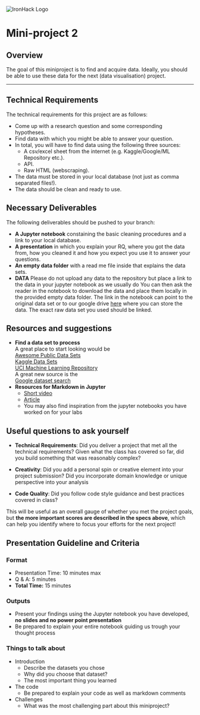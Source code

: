 ![IronHack Logo](https://s3-eu-west-1.amazonaws.com/ih-materials/uploads/upload_d5c5793015fec3be28a63c4fa3dd4d55.png)

# Mini-project 2

## Overview

The goal of this miniproject is to find and acquire data. Ideally, you should be able to use these data for the next (data visualisation) project. 

---

## Technical Requirements

The technical requirements for this project are as follows:

 - Come up with a research question and some corresponding hypotheses. 
 - Find data with which you might be able to answer your question. 
 - In total, you will have to find data using the following three sources:
    - A csv/excel sheet from the internet (e.g. Kaggle/Google/ML Repository etc.). 
    - API.
    - Raw HTML (webscraping). 
 - The data must be stored in your local database (not just as comma separated files!). 
 - The data should be clean and ready to use. 

## Necessary Deliverables

The following deliverables should be pushed to your branch:

- **A Jupyter notebook** constaining the basic cleaning procedures and a link to your local database.  
- **A presentation** in which you explain your RQ, where you got the data from, how you cleaned it and how you expect you use it to answer your questions. 
- **An empty data folder** with a read me file inside that explains the data sets.
- **DATA** Please do not upload any data to the repository but place a link to the data in your jupyter notebook as we usually do 
  You can then ask the reader in the notebook to download the data and place them locally in the provided empty data folder. The link in the notebook can point to the original data set or to our google drive [here](https://drive.google.com/drive/folders/1D1iseKNOy50mqo31FkuQbID-zfCyijZD?usp=sharing) where you can store the data. The exact raw data set you used should be linked. 


## Resources and suggestions

* **Find a data set to process** <br>
A great place to start looking would be <br>
[Awesome Public Data Sets](https://github.com/awesomedata/awesome-public-datasets)<br> 
[Kaggle Data Sets](https://www.kaggle.com/datasets)<br>
[UCI Machine Learning Repository](https://archive.ics.uci.edu/ml/index.php)<br> 
A great new source is the <br> [Google dataset search](https://toolbox.google.com/datasetsearch)
* **Resources for Markdown in Jupyter** <br>
    * [Short video](https://www.youtube.com/watch?v=jBCB23pQeIA)
    * [Article](https://medium.com/analytics-vidhya/the-jupyter-notebook-formatting-guide-873ab39f765e)
    * You may also find inspiration from the jupyter notebooks you have worked on for your labs
    

## Useful questions to ask yourself

* __Technical Requirements__: Did you deliver a project that met all the technical requirements? Given what the class has covered so far, did you build something that was reasonably complex?

* __Creativity__: Did you add a personal spin or creative element into your project submission? Did you incorporate domain knowledge or unique perspective into your analysis

* __Code Quality__: Did you follow code style guidance and best practices covered in class?


This will be useful as an overall gauge of whether you met the project goals, but __the more important scores are described in the specs above__, which can help you identify where to focus your efforts for the next project!

## Presentation Guideline and Criteria

### Format

* Presentation Time: 10 minutes max
* Q & A: 5 minutes
* **Total Time:** 15 minutes

### Outputs

* Present your findings using the Jupyter notebook you have developed, **no slides and no power point presentation**
* Be prepared to explain your entire notebook guiding us trough your thought process

### Things to talk about

* Introduction
  * Describe the datasets you chose
  * Why did you choose that dataset?
  * The most important thing you learned
* The code
    * Be prepared to explain your code as well as markdown comments 
* Challenges
    * What was the most challenging part about this miniproject? 
